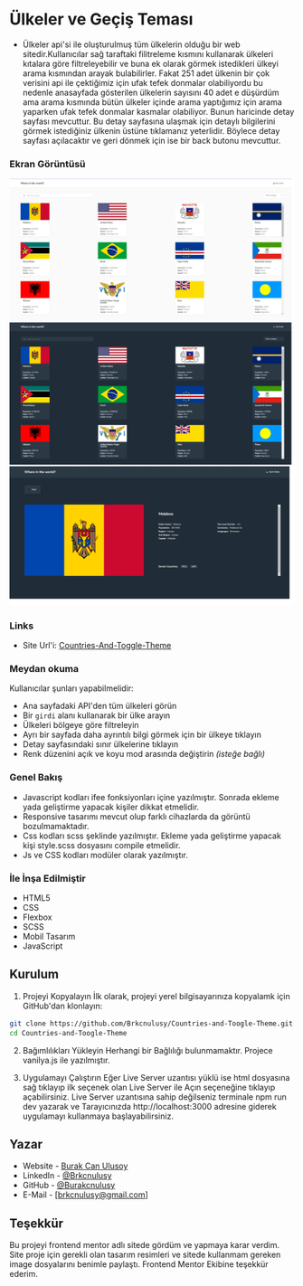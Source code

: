 # Ülkeler ve Geçiş Teması
- Ülkeler api'si ile oluşturulmuş tüm ülkelerin olduğu bir web sitedir.Kullanıcılar sağ taraftaki filitreleme kısmını kullanarak ülkeleri kıtalara göre filtreleyebilir ve buna ek olarak görmek istedikleri ülkeyi arama kısmından arayak bulabilirler. Fakat 251 adet ülkenin bir çok verisini api ile çektiğimiz için ufak tefek donmalar olabiliyordu bu nedenle anasayfada gösterilen ülkelerin sayısını 40 adet e düşürdüm ama arama kısmında bütün ülkeler içinde arama yaptığımız için arama yaparken ufak tefek donmalar kasmalar olabiliyor. Bunun haricinde detay sayfası mevcuttur. Bu detay sayfasına ulaşmak için detaylı bilgilerini görmek istediğiniz ülkenin üstüne tıklamanız yeterlidir. Böylece detay sayfası açılacaktır ve geri dönmek için ise bir back butonu mevcuttur.

### Ekran Görüntüsü

![Ekran Görüntüsü](./assets/images/Ekran%20Alıntısı.png)
![Ekran Görüntüsü](./assets/images/Ekran%20Alıntısı%201.png)
![Ekran Görüntüsü](./assets/images/Ekran%20Alıntısı%203.png)

### Links
- Site Url'i: [Countries-And-Toggle-Theme](https://countries-and-toogle-theme.vercel.app/)

### Meydan okuma

Kullanıcılar şunları yapabilmelidir:

- Ana sayfadaki API'den tüm ülkeleri görün
- Bir `girdi` alanı kullanarak bir ülke arayın
- Ülkeleri bölgeye göre filtreleyin
- Ayrı bir sayfada daha ayrıntılı bilgi görmek için bir ülkeye tıklayın
- Detay sayfasındaki sınır ülkelerine tıklayın
- Renk düzenini açık ve koyu mod arasında değiştirin *(isteğe bağlı)*

### Genel Bakış
- Javascript kodları ifee fonksiyonları içine yazılmıştır. Sonrada ekleme yada geliştirme yapacak kişiler dikkat etmelidir.
- Responsive tasarımı mevcut olup farklı cihazlarda da görüntü bozulmamaktadır.
- Css kodları scss şeklinde yazılmıştır. Ekleme yada geliştirme yapacak kişi style.scss dosyasını compile etmelidir.
- Js ve CSS kodları modüler olarak yazılmıştır.


### İle İnşa Edilmiştir

- HTML5
- CSS
- Flexbox
- SCSS
- Mobil Tasarım 
- JavaScript

## Kurulum

1. Projeyi Kopyalayın
İlk olarak, projeyi yerel bilgisayarınıza kopyalamk için GitHub'dan klonlayın:
```bash
git clone https://github.com/Brkcnulusy/Countries-and-Toogle-Theme.git
cd Countries-and-Toogle-Theme

```
2. Bağımlılıkları Yükleyin
Herhangi bir Bağlılığı bulunmamaktır. Projece vanilya.js ile yazılmıştır.

3. Uygulamayı Çalıştırın
Eğer Live Server uzantısı yüklü ise html dosyasına sağ tıklayıp ilk seçenek olan Live Server ile Açın seçeneğine tıklayıp açabilirsiniz.
Live Server uzantısına sahip değilseniz terminale npm run dev yazarak ve Tarayıcınızda http://localhost:3000 adresine giderek uygulamayı kullanmaya başlayabilirsiniz.

## Yazar

- Website - [Burak Can Ulusoy](https://mavifloravakfi.com/)
- LinkedIn - [@Brkcnulusy](https://www.linkedin.com/in/burak-can-ulusoy-375120272/)
- GitHub - [@Burakcnulusy](https://github.com/Brkcnulusy/)
- E-Mail - [brkcnulusy@gmail.com] 

## Teşekkür

Bu projeyi frontend mentor adlı sitede gördüm ve yapmaya karar verdim. Site proje için gerekli olan tasarım resimleri ve sitede kullanmam gereken image dosyalarını benimle paylaştı. Frontend Mentor Ekibine teşekkür ederim.

